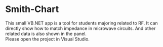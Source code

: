 # Smith-Chart
This small VB.NET app is a tool for students majoring related to RF. It can directly show how to match impedance in microwave circuits. And other related data is also shown in the panel.    
Please open the project in Visual Studio.
